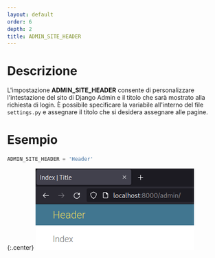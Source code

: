 ```yaml
---
layout: default
order: 6
depth: 2
title: ADMIN_SITE_HEADER
---
```

# Descrizione

L'impostazione **ADMIN_SITE_HEADER** consente di personalizzare l'intestazione
del sito di Django Admin e il titolo che sarà mostrato alla richiesta di login.
È possibile specificare la variabile all'interno del file `settings.py` e
assegnare il titolo che si desidera assegnare alle pagine.

# Esempio

```python
ADMIN_SITE_HEADER = 'Header'
```

{:.center}
![Intestazioni](/resources/django-admin-settings/archive/latest/italian/headers.png)
